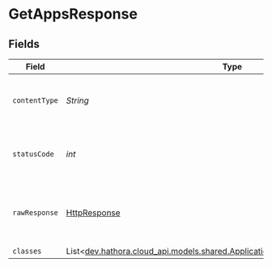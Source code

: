 # GetAppsResponse


## Fields

| Field                                                                                                                                               | Type                                                                                                                                                | Required                                                                                                                                            | Description                                                                                                                                         |
| --------------------------------------------------------------------------------------------------------------------------------------------------- | --------------------------------------------------------------------------------------------------------------------------------------------------- | --------------------------------------------------------------------------------------------------------------------------------------------------- | --------------------------------------------------------------------------------------------------------------------------------------------------- |
| `contentType`                                                                                                                                       | *String*                                                                                                                                            | :heavy_check_mark:                                                                                                                                  | HTTP response content type for this operation                                                                                                       |
| `statusCode`                                                                                                                                        | *int*                                                                                                                                               | :heavy_check_mark:                                                                                                                                  | HTTP response status code for this operation                                                                                                        |
| `rawResponse`                                                                                                                                       | [HttpResponse<InputStream>](https://docs.oracle.com/en/java/javase/11/docs/api/java.net.http/java/net/http/HttpResponse.html)                       | :heavy_check_mark:                                                                                                                                  | Raw HTTP response; suitable for custom response parsing                                                                                             |
| `classes`                                                                                                                                           | List<[dev.hathora.cloud_api.models.shared.ApplicationWithLatestDeploymentAndBuild](../../models/shared/ApplicationWithLatestDeploymentAndBuild.md)> | :heavy_minus_sign:                                                                                                                                  | Ok                                                                                                                                                  |